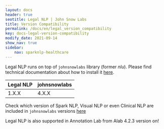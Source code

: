 ```yaml
---
layout: docs
header: true
seotitle: Legal NLP | John Snow Labs
title: Version Compatibility
permalink: /docs/en/legal_version_compatibility
key: docs-legal-version-compatibility
modify_date: 2021-09-14
show_nav: true
sidebar:
    nav: sparknlp-healthcare
---
```


<div class="h3-box" markdown="1">

Legal NLP runs on top of `johnsnowlabs` library (former *nlu*).
Please find technical documentation about how to install it [here](https://nlu.johnsnowlabs.com/docs/en/install).

| Legal NLP	 | johnsnowlabs  |
|------------|---------------|
| 1.X.X      | 4.X.X |

Check which version of Spark NLP, Visual NLP or even Clinical NLP are included in `johnsnowlabs` versions [here](https://nlu.johnsnowlabs.com/docs/en/jsl-release-notes)

Legal NLP is also supported in Annotation Lab from Alab 4.2.3 version on!

</div>